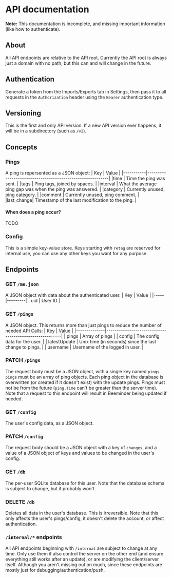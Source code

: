 # API documentation

**Note:** This documentation is incomplete, and missing important information (like how to authenticate).

## About
All API endpoints are relative to the API root. Currently the API root is always just a domain with no path, but this can and will change in the future.

## Authentication
Generate a token from the Imports/Exports tab in Settings, then pass it to all requests in the `Authorization` header using the `Bearer` authentication type.

## Versioning
This is the first and only API version. If a new API version ever happens, it will be in a subdirectory (such as `/v2`).

## Concepts
### Pings
A ping is repersented as a JSON object:
| Key       | Value                                                     |
|-----------|-----------------------------------------------------------|
|time       | Time the ping was sent.                                   |
|tags       | Ping tags, joined by spaces.                              |
|interval   | What the average ping gap was when the ping was answered. |
|category   | Currently unused, ping category.                          |
|comment    | Currently unused, ping comment.                           |
|last_change| Timestamp of the last modification to the ping.           |

#### When does a ping occur?
TODO

### Config
This is a simple key-value store. Keys starting with `retag` are reserved for internal use, you can use any other keys you want for any purpose.

## Endpoints

### GET `/me.json`
A JSON object with data about the authenticated user.
| Key | Value   |
|-----|---------|
| uid | User ID |

### GET `/pings`
A JSON object. This returns more than just pings to reduce the number of needed API Calls:
| Key          | Value                                                  |
|--------------|--------------------------------------------------------|
| pings        | Array of pings                                         |
| config       | The config data for the user.                          |
| latestUpdate | Unix time (in seconds) since the last change to pings. |
| username     | Username of the logged in user.                        |

### PATCH `/pings`
The request body must be a JSON object, with a single key named `pings`. `pings` must be an array of ping objects. Each ping object in the database is overwritten (or created if it doesn't exist) with the update pings. Pings must not be from the future (`ping.time` can't be greater than the server time). Note that a request to this endpoint will result in Beeminder being updated if needed.

### GET `/config`
The user's config data, as a JSON object.

### PATCH `/config`
The request body should be a JSON object with a key of `changes`, and a value of a JSON object of keys and values to be changed in the user's config.

### GET `/db`
The per-user SQLite database for this user. Note that the database schema is subject to change, but it probably won't.

### DELETE `/db`
Deletes all data in the user's database. This is irreversible. Note that this only affects the user's pings/config, it doesn't delete the account, or affect authentication.

### `/internal/*` endpoints
All API endpoints beginning with `/internal` are subject to change at any time. Only use them if also control the server on the other end (and ensure everything still works after an update), or are modifying the client/server itself. Although you aren't missing out on much, since these endpoints are mostly just for debugging/authentication/push.
